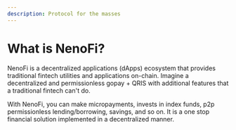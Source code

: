 ```yaml
---
description: Protocol for the masses
---
```


# What is NenoFi?

NenoFi is a decentralized applications (dApps) ecosystem that provides traditional fintech utilities and applications on-chain. Imagine a decentralized and permissionless gopay + QRIS with additional features that a traditional fintech can't do.

With NenoFi, you can make micropayments, invests in index funds, p2p permissionless lending/borrowing, savings, and so on. It is a one stop financial solution implemented in a decentralized manner.
